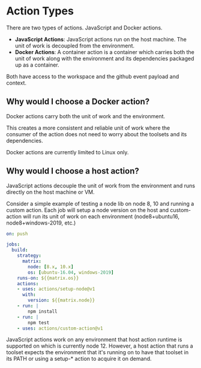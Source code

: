 # Action Types

There are two types of actions.  JavaScript and Docker actions.

- **JavaScript Actions**: JavaScript actions run on the host machine.  The unit of work is decoupled from the environment.
- **Docker Actions**: A container action is a container which carries both the unit of work along with the environment and its dependencies packaged up as a container.

Both have access to the workspace and the github event payload and context.

## Why would I choose a Docker action?

Docker actions carry both the unit of work and the environment.

This creates a more consistent and reliable unit of work where the consumer of the action does not need to worry about the toolsets and its dependencies.

Docker actions are currently limited to Linux only.

## Why would I choose a host action?

JavaScript actions decouple the unit of work from the environment and runs directly on the host machine or VM.

Consider a simple example of testing a node lib on node 8, 10 and running a custom action.  Each job will setup a node version on the host and custom-action will run its unit of work on each environment (node8+ubuntu16, node8+windows-2019, etc.)

```yaml
on: push

jobs:
  build:
    strategy: 
      matrix:
        node: [8.x, 10.x]
        os: [ubuntu-16.04, windows-2019]
    runs-on: ${{matrix.os}}
    actions:
    - uses: actions/setup-node@v1
      with:
        version: ${{matrix.node}}
    - run: | 
        npm install
    - run: |
        npm test
    - uses: actions/custom-action@v1
```

JavaScript actions work on any environment that host action runtime is supported on which is currently node 12.  However, a host action that runs a toolset expects the environment that it's running on to have that toolset in its PATH or using a setup-* action to acquire it on demand.
